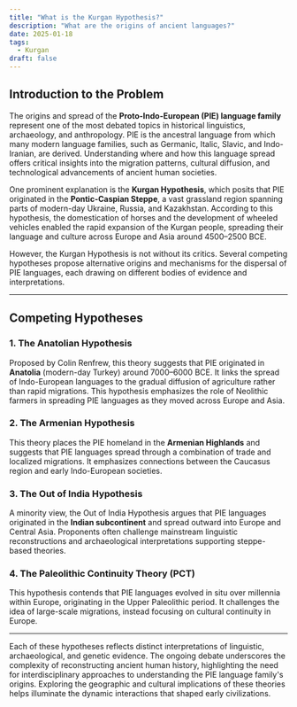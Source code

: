 ```yaml
---
title: "What is the Kurgan Hypothesis?"
description: "What are the origins of ancient languages?"
date: 2025-01-18
tags:
  - Kurgan
draft: false
---
```


## Introduction to the Problem

The origins and spread of the **Proto-Indo-European (PIE) language family** represent one of the most debated topics in historical linguistics, archaeology, and anthropology. PIE is the ancestral language from which many modern language families, such as Germanic, Italic, Slavic, and Indo-Iranian, are derived. Understanding where and how this language spread offers critical insights into the migration patterns, cultural diffusion, and technological advancements of ancient human societies.

One prominent explanation is the **Kurgan Hypothesis**, which posits that PIE originated in the **Pontic-Caspian Steppe**, a vast grassland region spanning parts of modern-day Ukraine, Russia, and Kazakhstan. According to this hypothesis, the domestication of horses and the development of wheeled vehicles enabled the rapid expansion of the Kurgan people, spreading their language and culture across Europe and Asia around 4500–2500 BCE.

However, the Kurgan Hypothesis is not without its critics. Several competing hypotheses propose alternative origins and mechanisms for the dispersal of PIE languages, each drawing on different bodies of evidence and interpretations.

---

## Competing Hypotheses

### 1. The Anatolian Hypothesis
Proposed by Colin Renfrew, this theory suggests that PIE originated in **Anatolia** (modern-day Turkey) around 7000–6000 BCE. It links the spread of Indo-European languages to the gradual diffusion of agriculture rather than rapid migrations. This hypothesis emphasizes the role of Neolithic farmers in spreading PIE languages as they moved across Europe and Asia.

### 2. The Armenian Hypothesis
This theory places the PIE homeland in the **Armenian Highlands** and suggests that PIE languages spread through a combination of trade and localized migrations. It emphasizes connections between the Caucasus region and early Indo-European societies.

### 3. The Out of India Hypothesis
A minority view, the Out of India Hypothesis argues that PIE languages originated in the **Indian subcontinent** and spread outward into Europe and Central Asia. Proponents often challenge mainstream linguistic reconstructions and archaeological interpretations supporting steppe-based theories.

### 4. The Paleolithic Continuity Theory (PCT)
This hypothesis contends that PIE languages evolved in situ over millennia within Europe, originating in the Upper Paleolithic period. It challenges the idea of large-scale migrations, instead focusing on cultural continuity in Europe.

---

Each of these hypotheses reflects distinct interpretations of linguistic, archaeological, and genetic evidence. The ongoing debate underscores the complexity of reconstructing ancient human history, highlighting the need for interdisciplinary approaches to understanding the PIE language family's origins. Exploring the geographic and cultural implications of these theories helps illuminate the dynamic interactions that shaped early civilizations.
